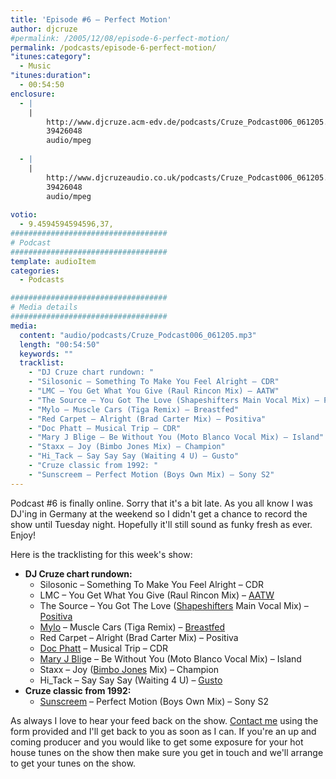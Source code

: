 ```yaml
---
title: 'Episode #6 – Perfect Motion'
author: djcruze
#permalink: /2005/12/08/episode-6-perfect-motion/
permalink: /podcasts/episode-6-perfect-motion/
"itunes:category":
  - Music
"itunes:duration":
  - 00:54:50
enclosure:
  - |
    |
        http://www.djcruze.acm-edv.de/podcasts/Cruze_Podcast006_061205.mp3
        39426048
        audio/mpeg
        
  - |
    |
        http://www.djcruzeaudio.co.uk/podcasts/Cruze_Podcast006_061205.mp3
        39426048
        audio/mpeg
        
votio:
  - 9.4594594594596,37,
###################################
# Podcast
###################################
template: audioItem
categories:
  - Podcasts

###################################
# Media details
###################################
media:
  content: "audio/podcasts/Cruze_Podcast006_061205.mp3"
  length: "00:54:50"
  keywords: ""
  tracklist:
    - "DJ Cruze chart rundown: "
    - "Silosonic – Something To Make You Feel Alright – CDR"
    - "LMC – You Get What You Give (Raul Rincon Mix) – AATW"
    - "The Source – You Got The Love (Shapeshifters Main Vocal Mix) – Positiva"
    - "Mylo – Muscle Cars (Tiga Remix) – Breastfed"
    - "Red Carpet – Alright (Brad Carter Mix) – Positiva"
    - "Doc Phatt – Musical Trip – CDR"
    - "Mary J Blige – Be Without You (Moto Blanco Vocal Mix) – Island"
    - "Staxx – Joy (Bimbo Jones Mix) – Champion"
    - "Hi_Tack – Say Say Say (Waiting 4 U) – Gusto"
    - "Cruze classic from 1992: "
    - "Sunscreem – Perfect Motion (Boys Own Mix) – Sony S2"
---
```

Podcast #6 is finally online. Sorry that it's a bit late. As you all know I was DJ'ing in Germany at the weekend so I didn't get a chance to record the show until Tuesday night. Hopefully it'll still sound as funky fresh as ever. Enjoy!

Here is the tracklisting for this week's show:

  * **DJ Cruze chart rundown:** 
      * Silosonic – Something To Make You Feel Alright – CDR
      * LMC – You Get What You Give (Raul Rincon Mix) – [AATW][3]
      * The Source – You Got The Love ([Shapeshifters][4] Main Vocal Mix) – [Positiva][5]
      * [Mylo][6] – Muscle Cars (Tiga Remix) – [Breastfed][7]
      * Red Carpet – Alright (Brad Carter Mix) – Positiva
      * [Doc Phatt][8] – Musical Trip – CDR
      * [Mary J Blig][9]e – Be Without You (Moto Blanco Vocal Mix) – Island
      * Staxx – Joy ([Bimbo Jones][10] Mix) – Champion
      * Hi_Tack – Say Say Say (Waiting 4 U) – [Gusto][11]
  * **Cruze classic from 1992:** 
      * [Sunscreem][12] – Perfect Motion (Boys Own Mix) – Sony S2

As always I love to hear your feed back on the show. [Contact me][13] using the form provided and I'll get back to you as soon as I can. If you're an up and coming producer and you would like to get some exposure for your hot house tunes on the show then make sure you get in touch and we'll arrange to get your tunes on the show.

 [1]: http://www.djcruzeaudio.co.uk/podcasts/Cruze_Podcast006_061205.mp3
 [2]: http://www.djcruze.co.uk/cms/podcasts/feed/rss2
 [3]: http://www.aatw.com/
 [4]: http://www.nocturnalgroove.co.uk/
 [5]: http://www.positivarecords.com/
 [6]: http://www.mylo.tv/
 [7]: http://www.breastfed.tv/
 [8]: http://www.docphatt.com/
 [9]: http://www.mjblige.com/
 [10]: http://www.djleedagger.co.uk/
 [11]: http://www.gutrecords.com/
 [12]: http://www.vh1.com/artists/az/sunscreem/bio.jhtml
 [13]: http://www.djcruze.co.uk/cms/contact/